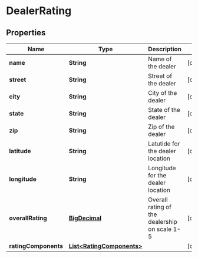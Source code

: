 
# DealerRating

## Properties
Name | Type | Description | Notes
------------ | ------------- | ------------- | -------------
**name** | **String** | Name of the dealer |  [optional]
**street** | **String** | Street of the dealer |  [optional]
**city** | **String** | City of the dealer |  [optional]
**state** | **String** | State of the dealer |  [optional]
**zip** | **String** | Zip of the dealer |  [optional]
**latitude** | **String** | Latutide for the dealer location |  [optional]
**longitude** | **String** | Longitude for the dealer location |  [optional]
**overallRating** | [**BigDecimal**](BigDecimal.md) | Overall rating of the dealership on scale 1-5 |  [optional]
**ratingComponents** | [**List&lt;RatingComponents&gt;**](RatingComponents.md) |  |  [optional]



